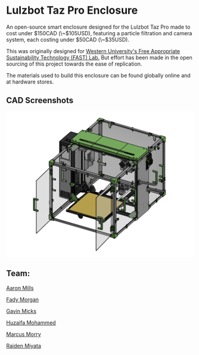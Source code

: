 
# Lulzbot Taz Pro Enclosure

An open-source smart enclosure designed for the Lulzbot Taz Pro made to cost under $150CAD (\~$105USD), featuring a particle filtration and camera system, each costing under $50CAD (\~$35USD).

This was originally designed for [Western University's Free Appropriate Sustainability Technology (FAST) Lab.](https://www.appropedia.org/FAST) But effort has been made in the open sourcing of this project towards the ease of replication. 

The materials used to build this enclosure can be found globally online and at hardware stores.






## CAD Screenshots

![Isometric View](https://github.com/huzzu7/1050-Winter-Project/blob/main/info/isometric.png)

## Team:

[Aaron Mills](https://www.linkedin.com/in/aaron-mills-a40905358/)

[Fady Morgan](https://www.linkedin.com/in/fady-morgan-176a242a2/)

[Gavin Micks](https://www.linkedin.com/in/gavin-micks-5420b3302/)

[Huzaifa Mohammed](https://www.linkedin.com/in/huzaifa-haneef-mohammed/)

[Marcus Morry](https://www.linkedin.com/in/marcus-morry-555574316/")

[Raiden Miyata](https://www.linkedin.com/in/raiden-miyata-463876346/)
